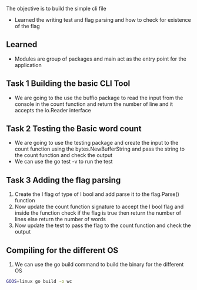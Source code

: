 The objective is to build the simple cli file 

- Learned the writing test and flag parsing and how to check for existence of the flag 

## Learned 
- Modules are group of packages and main act as the entry point for the application 


## Task 1 Building the basic CLI Tool 

- We are going to the use the buffio package to read the input from the console in the count function and return the number of line and it accepts the io.Reader interface

## Task 2 Testing the Basic word count 

- We are going to use the testing package and create the input to the count function using the bytes.NewBufferString and pass the string to the count function and check the output
- We can use the go test -v to run the test 

## Task 3 Adding the flag parsing
1. Create the l flag of type of l bool and add parse it to the flag.Parse() function
2. Now update the count function signature to accept the l bool flag and inside the function check if the flag is true then return the number of lines else return the number of words
3. Now update the test to pass the flag to the count function and check the output

## Compiling for the different OS
1. We can use the go build command to build the binary for the different OS
```bash
GOOS=linux go build -o wc
```